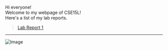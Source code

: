 Hi everyone!\
Welcome to my webpage of CSE15L!\
Here's a list of my lab reports.


>[Lab Report 1](https://ZhuoyangM.github.io/cse15l-lab-reports/lab-report-1-week-2.html)


---
![Image](https://i.guim.co.uk/img/media/26392d05302e02f7bf4eb143bb84c8097d09144b/446_167_3683_2210/master/3683.jpg?width=1200&height=1200&quality=85&auto=format&fit=crop&s=49ed3252c0b2ffb49cf8b508892e452d)



